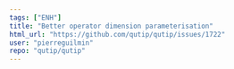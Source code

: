 ```yaml
---
tags: ["ENH"]
title: "Better operator dimension parameterisation"
html_url: "https://github.com/qutip/qutip/issues/1722"
user: "pierreguilmin"
repo: "qutip/qutip"
---
```


